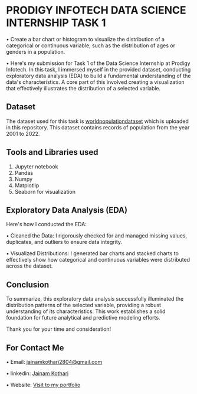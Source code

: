 # PRODIGY INFOTECH DATA SCIENCE INTERNSHIP TASK 1

• Create a bar chart or histogram to visualize the distribution of a categorical or continuous variable, such as the distribution of ages or genders in a population.

• Here's my submission for Task 1 of the Data Science Internship at Prodigy Infotech. In this task, I immersed myself in the provided dataset, conducting exploratory data analysis (EDA) to build a fundamental understanding of the data's characteristics. A core part of this involved creating a visualization that effectively illustrates the distribution of a selected variable.

## Dataset

The dataset used for this task is [worldpopulationdataset](worldpopulationdata.csv) which is uploaded in this repository. This dataset contains records of population from the year 2001 to 2022.

## Tools and Libraries used

1. Jupyter notebook
2. Pandas
3. Numpy
4. Matplotlip
5. Seaborn for visualization

## Exploratory Data Analysis (EDA)

Here's how I conducted the EDA:

• Cleaned the Data: I rigorously checked for and managed missing values, duplicates, and outliers to ensure data integrity.

• Visualized Distributions: I generated bar charts and stacked charts to effectively show how categorical and continuous variables were distributed across the dataset.

## Conclusion

To summarize, this exploratory data analysis successfully illuminated the distribution patterns of the selected variable, providing a robust understanding of its characteristics. This work establishes a solid foundation for future analytical and predictive modeling efforts.

Thank you for your time and consideration!

## For Contact Me
• Email: jainamkothari2804@gmail.com

• linkedin: [Jainam Kothari](https://www.linkedin.com/in/jainam-kothari-596377245/)

• Website: [Visit to my portfolio](https://jainamkothari-portfolio.netlify.app/)
